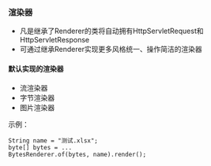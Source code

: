 ### 渲染器

- 凡是继承了Renderer的类将自动拥有HttpServletRequest和HttpServletResponse
- 可通过继承Renderer实现更多风格统一、操作简洁的渲染器

#### 默认实现的渲染器

- 流渲染器
- 字节渲染器
- 图片渲染器

示例：
```
String name = "测试.xlsx";
byte[] bytes = ...
BytesRenderer.of(bytes, name).render();
```